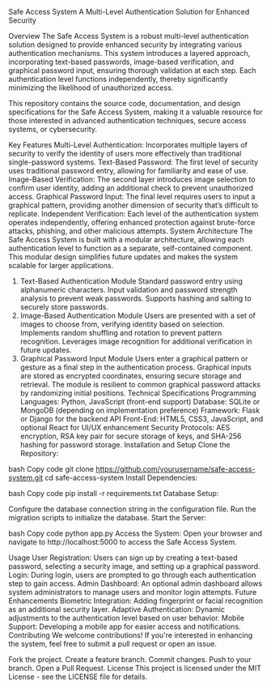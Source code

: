 Safe Access System
A Multi-Level Authentication Solution for Enhanced Security

Overview
The Safe Access System is a robust multi-level authentication solution designed to provide enhanced security by integrating various authentication mechanisms. This system introduces a layered approach, incorporating text-based passwords, image-based verification, and graphical password input, ensuring thorough validation at each step. Each authentication level functions independently, thereby significantly minimizing the likelihood of unauthorized access.

This repository contains the source code, documentation, and design specifications for the Safe Access System, making it a valuable resource for those interested in advanced authentication techniques, secure access systems, or cybersecurity.

Key Features
Multi-Level Authentication: Incorporates multiple layers of security to verify the identity of users more effectively than traditional single-password systems.
Text-Based Password: The first level of security uses traditional password entry, allowing for familiarity and ease of use.
Image-Based Verification: The second layer introduces image selection to confirm user identity, adding an additional check to prevent unauthorized access.
Graphical Password Input: The final level requires users to input a graphical pattern, providing another dimension of security that’s difficult to replicate.
Independent Verification: Each level of the authentication system operates independently, offering enhanced protection against brute-force attacks, phishing, and other malicious attempts.
System Architecture
The Safe Access System is built with a modular architecture, allowing each authentication level to function as a separate, self-contained component. This modular design simplifies future updates and makes the system scalable for larger applications.

1. Text-Based Authentication Module
Standard password entry using alphanumeric characters.
Input validation and password strength analysis to prevent weak passwords.
Supports hashing and salting to securely store passwords.
2. Image-Based Authentication Module
Users are presented with a set of images to choose from, verifying identity based on selection.
Implements random shuffling and rotation to prevent pattern recognition.
Leverages image recognition for additional verification in future updates.
3. Graphical Password Input Module
Users enter a graphical pattern or gesture as a final step in the authentication process.
Graphical inputs are stored as encrypted coordinates, ensuring secure storage and retrieval.
The module is resilient to common graphical password attacks by randomizing initial positions.
Technical Specifications
Programming Languages: Python, JavaScript (front-end support)
Database: SQLite or MongoDB (depending on implementation preference)
Framework: Flask or Django for the backend API
Front-End: HTML5, CSS3, JavaScript, and optional React for UI/UX enhancement
Security Protocols: AES encryption, RSA key pair for secure storage of keys, and SHA-256 hashing for password storage.
Installation and Setup
Clone the Repository:

bash
Copy code
git clone https://github.com/yourusername/safe-access-system.git
cd safe-access-system
Install Dependencies:

bash
Copy code
pip install -r requirements.txt
Database Setup:

Configure the database connection string in the configuration file.
Run the migration scripts to initialize the database.
Start the Server:

bash
Copy code
python app.py
Access the System: Open your browser and navigate to http://localhost:5000 to access the Safe Access System.

Usage
User Registration: Users can sign up by creating a text-based password, selecting a security image, and setting up a graphical password.
Login: During login, users are prompted to go through each authentication step to gain access.
Admin Dashboard: An optional admin dashboard allows system administrators to manage users and monitor login attempts.
Future Enhancements
Biometric Integration: Adding fingerprint or facial recognition as an additional security layer.
Adaptive Authentication: Dynamic adjustments to the authentication level based on user behavior.
Mobile Support: Developing a mobile app for easier access and notifications.
Contributing
We welcome contributions! If you're interested in enhancing the system, feel free to submit a pull request or open an issue.

Fork the project.
Create a feature branch.
Commit changes.
Push to your branch.
Open a Pull Request.
License
This project is licensed under the MIT License - see the LICENSE file for details.
